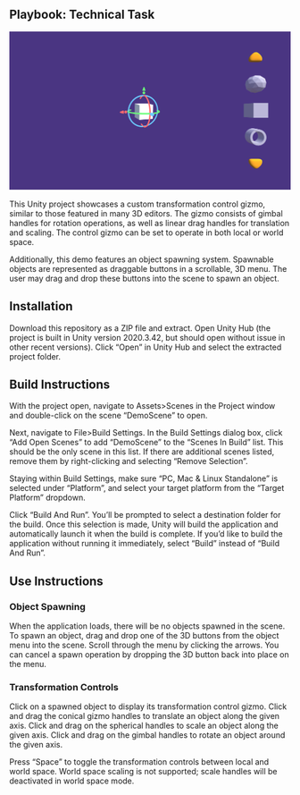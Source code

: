 ## Playbook: Technical Task

![Demo Capture](https://github.com/justinmajetich/playbook-technical-task/blob/main/screen-capture.png)

This Unity project showcases a custom transformation control gizmo, similar to those featured in many 3D editors. The gizmo consists of gimbal handles for rotation operations, as well as linear drag handles for translation and scaling. The control gizmo can be set to operate in both local or world space.

Additionally, this demo features an object spawning system. Spawnable objects are represented as draggable buttons in a scrollable, 3D menu. The user may drag and drop these buttons into the scene to spawn an object.

## Installation

Download this repository as a ZIP file and extract. Open Unity Hub (the project is built in Unity version 2020.3.42, but should open without issue in other recent versions). Click “Open” in Unity Hub and select the extracted project folder.

## Build Instructions

With the project open, navigate to Assets>Scenes in the Project window and double-click on the scene “DemoScene” to open.

Next, navigate to File>Build Settings. In the Build Settings dialog box, click “Add Open Scenes” to add “DemoScene” to the “Scenes In Build” list. This should be the only scene in this list. If there are additional scenes listed, remove them by right-clicking and selecting “Remove Selection”.

Staying within Build Settings, make sure “PC, Mac & Linux Standalone” is selected under “Platform”, and select your target platform from the “Target Platform” dropdown. 

Click “Build And Run”. You’ll be prompted to select a destination folder for the build. Once this selection is made, Unity will build the application and automatically launch it when the build is complete. If you’d like to build the application without running it immediately, select “Build” instead of “Build And Run”.

## Use **Instructions**

### Object Spawning

When the application loads, there will be no objects spawned in the scene. To spawn an object, drag and drop one of the 3D buttons from the object menu into the scene. Scroll through the menu by clicking the arrows. You can cancel a spawn operation by dropping the 3D button back into place on the menu.

### Transformation Controls

Click on a spawned object to display its transformation control gizmo. Click and drag the conical gizmo handles to translate an object along the given axis. Click and drag on the spherical handles to scale an object along the given axis. Click and drag on the gimbal handles to rotate an object around the given axis.

Press “Space” to toggle the transformation controls between local and world space. World space scaling is not supported; scale handles will be deactivated in world space mode.
